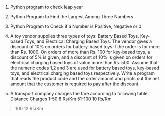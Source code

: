 1. Python program to check leap year

2. Python Program to Find the Largest Among Three Numbers

3. Python Program to Check if a Number is Positive, Negative or 0

4. A toy vendor supplies three types of toys: Battery Based Toys, Key-based
Toys, and Electrical Charging Based Toys. The vendor gives a discount of
10% on orders for battery-based toys if the order is for more than Rs. 1000.
On orders of more than Rs. 100 for key-based toys, a discount of 5% is
given, and a discount of 10% is given on orders for electrical charging based
toys of value more than Rs. 500. Assume that the numeric codes 1,2 and 3
are used for battery based toys, key-based toys, and electrical charging based
toys respectively. Write a program that reads the product code and the order
amount and prints out the net amount that the customer is required to pay
after the discount.

5. A transport company charges the fare according to following table:
Distance					Charges
1-50						8 Rs/Km
51-100						10 Rs/Km
>100						12 Rs/Km